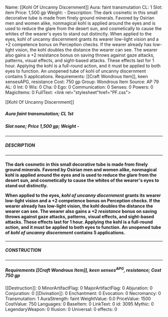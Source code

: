Name: [[Kohl Of Uncanny Discernment]]
Aura: faint transmutation
CL: 1
Slot: item
Price: 1,500 gp
Weight: -
Description: The dark cosmetic in this small decorative tube is made from finely ground minerals. Favored by Osirian men and women alike, nonmagical kohl is applied around the eyes and is used to reduce the glare from the desert sun, and cosmetically to cause the whites of the wearer's eyes to stand out distinctly. When applied to the eyes, kohl of uncanny discernment grants its wearer low-light vision and a +2 competence bonus on Perception checks. If the wearer already has low-light vision, the kohl doubles the distance the wearer can see. The wearer also gains a +2 resistance bonus on saving throws against gaze attacks, patterns, visual effects, and sight-based attacks. These effects last for 1 hour. Applying the kohl is a full-round action, and it must be applied to both eyes to function. An unopened tube of kohl of uncanny discernment contains 5 applications.
Requirements: [[Craft Wondrous Item]], keen sensesAPG, resistance
Cost: 750 gp
Group: Wondrous Item
Source: AP 79
AL: 0
Int: 0
Wis: 0
Cha: 0
Ego: 0
Communication: 0
Senses: 0
Powers: 0
MagicItems: 0
FullText: <link rel="stylesheet"href="PF.css"><div class="heading"><p class="alignleft">[[Kohl Of Uncanny Discernment]]</p><div style="clear: both;"></div></div><div><h5><b>Aura </b>faint transmutation; <b>CL </b>1st</h5><h5><b>Slot </b>none; <b>Price </b>1,500 gp; <b>Weight </b>-</h5></div><hr/><div><h5><b>DESCRIPTION</b></h5></div><hr/><div><h4><p>The dark cosmetic in this small decorative tube is made from finely ground minerals. Favored by Osirian men and women alike, nonmagical kohl is applied around the eyes and is used to reduce the glare from the desert sun, and cosmetically to cause the whites of the wearer's eyes to stand out distinctly. </p><p>When applied to the eyes, <i>kohl of uncanny discernment</i> grants its wearer low-light vision and a +2 competence bonus on Perception checks. If the wearer already has low-light vision, the kohl doubles the distance the wearer can see. The wearer also gains a +2 <i>resistance</i> bonus on saving throws against gaze attacks, patterns, visual effects, and sight-based attacks. These effects last for 1 hour. Applying the kohl is a full-round action, and it must be applied to both eyes to function. An unopened tube of <i>kohl of uncanny discernment</i> contains 5 applications.</p></h4></div><hr/><div><h5><b>CONSTRUCTION</b></h5></div><hr/><div><h5><b>Requirements </b>[[Craft Wondrous Item]], <i>keen senses<sup>APG</sup></i>, <i>resistance</i>; <b>Cost </b>750 gp</h5></div>
[[Destruction]]: 0
MinorArtifactFlag: 0
MajorArtifactFlag: 0
Abjuration: 0
Conjuration: 0
[[Divination]]: 0
Enchantment: 0
Evocation: 0
Necromancy: 0
Transmutation: 1
AuraStrength: faint
WeightValue: 0.0
PriceValue: 1500
CostValue: 750
Languages: 0
BaseItem: 0
LinkText: 0
id: 3095
Mythic: 0
LegendaryWeapon: 0
Illusion: 0
Universal: 0
effects: 0
